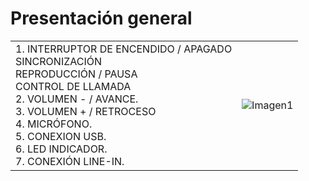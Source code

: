 Presentación general
==========
|  |  |
|:-------|:-------|
|1.	INTERRUPTOR DE ENCENDIDO / APAGADO <br> SINCRONIZACIÓN <br> REPRODUCCIÓN / PAUSA <br> CONTROL DE LLAMADA <br> 2.	VOLUMEN - / AVANCE. <br> 3.	VOLUMEN + / RETROCESO<br> 4.	MICRÓFONO.<br> 5.	CONEXION USB.<br> 6.	LED INDICADOR.<br> 7.	CONEXIÓN LINE-IN.|![Imagen1](http://static.energysistem.com/images/manuals/39930/52d90b7deaf7f.jpg)|
